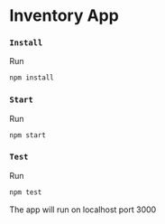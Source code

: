 # Inventory App

### `Install`

Run

```sh
npm install
```

### `Start`

Run

```sh
npm start
```

### `Test`

Run

```sh
npm test
```

The app will run on localhost port 3000
